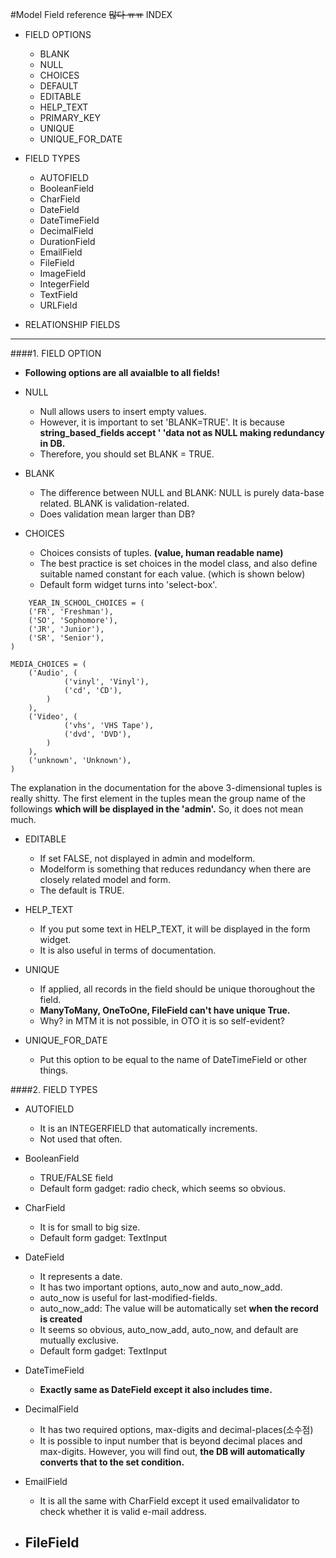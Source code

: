 #Model Field reference
~~많다 ㅠㅠ~~
INDEX 

- FIELD OPTIONS
	- BLANK
	- NULL
	- CHOICES
	- DEFAULT
	- EDITABLE
	- HELP_TEXT
	- PRIMARY_KEY
	- UNIQUE
	- UNIQUE_FOR_DATE
	
- FIELD TYPES
	- AUTOFIELD
	- BooleanField
	- CharField
	- DateField
	- DateTimeField
	- DecimalField
	- DurationField
	- EmailField
	- FileField
	- ImageField
	- IntegerField
	- TextField
	- URLField
	
- RELATIONSHIP FIELDS

---
####1. FIELD OPTION

- __Following options are all avaialble to all fields!__

- NULL
	- Null allows users to insert empty values.
	- However, it is important to set 'BLANK=TRUE'. It is because __string_based_fields accept ' 'data not as NULL making redundancy in DB.__ 
	- Therefore, you should set BLANK = TRUE. 

- BLANK
	- The difference between NULL and BLANK: NULL is purely data-base related. BLANK is validation-related. 
	- Does validation mean larger than DB?
	
- CHOICES

	- Choices consists of tuples. __(value, human readable name)__
	- The best practice is set choices in the model class, and also define suitable named constant for each value. (which is shown below) 
	- Default form widget turns into 'select-box'. 
```
	YEAR_IN_SCHOOL_CHOICES = (
    ('FR', 'Freshman'),
    ('SO', 'Sophomore'),
    ('JR', 'Junior'),
    ('SR', 'Senior'),
)
```


```
MEDIA_CHOICES = (
    ('Audio', (
            ('vinyl', 'Vinyl'),
            ('cd', 'CD'),
        )
    ),
    ('Video', (
            ('vhs', 'VHS Tape'),
            ('dvd', 'DVD'),
        )
    ),
    ('unknown', 'Unknown'),
)
```
The explanation in the documentation for the above 3-dimensional tuples is really shitty. The first element in the tuples mean the group name of the followings __which will be displayed in the 'admin'.__ So, it does not mean much. 



- EDITABLE

	- If set FALSE, not displayed in admin and modelform. 
	- Modelform is something that reduces redundancy when there are closely related model and form.  
	- The default is TRUE. 

- HELP_TEXT 

	- If you put some text in HELP_TEXT, it will be displayed in the form widget. 
	- It is also useful in terms of documentation. 

- UNIQUE

	- If applied, all records in the field should be unique thoroughout the field.
	- __ManyToMany, OneToOne, FileField can't have unique True.__
	- Why? in MTM it is not possible, in OTO it is so self-evident? 

- UNIQUE_FOR_DATE
	- Put this option to be equal to the name of DateTimeField or other things. 
	
####2. FIELD TYPES 
	
- AUTOFIELD

	- It is an INTEGERFIELD that automatically increments. 
	- Not used that often.	
	
- BooleanField

	- TRUE/FALSE field
	- Default form gadget: radio check, which seems so obvious.
	
- CharField

	- It is for small to big size. 
	- Default form gadget: TextInput
	
	
- DateField
	- It represents a date. 
	- It has two important options, auto_now and auto_now_add. 
	- auto_now is useful for last-modified-fields.
	- auto_now_add: The value will be automatically set __when the record is created__
	- It seems so obvious, auto_now_add, auto_now, and default are mutually exclusive. 
	- Default form gadget: TextInput
	
- DateTimeField

	- __Exactly same as DateField except it also includes time.__
	
	
- DecimalField

	- It has two required options, max-digits and decimal-places(소수점)
	- It is possible to input number that is beyond decimal places and max-digits. However, you will find out, __the DB will automatically converts that to the set condition.__
	
- EmailField
	
	- It is all the same with CharField except it used emailvalidator to check whether it is valid e-mail address. 
	
- FileField
	- 